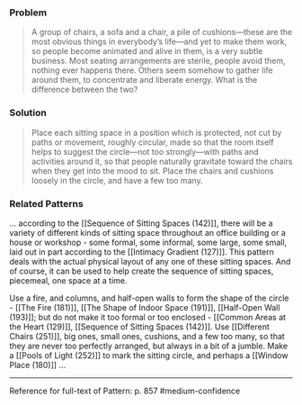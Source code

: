 ### Problem
>A group of chairs, a sofa and a chair, a pile of cushions—these are the most obvious things in everybody’s life—and yet to make them work, so people become animated and alive in them, is a very subtle business. Most seating arrangements are sterile, people avoid them, nothing ever happens there. Others seem somehow to gather life around them, to concentrate and liberate energy. What is the difference between the two?

### Solution
>Place each sitting space in a position which is protected, not cut by paths or movement, roughly circular, made so that the room itself helps to suggest the circle—not too strongly—with paths and activities around it, so that people naturally gravitate toward the chairs when they get into the mood to sit. Place the chairs and cushions loosely in the circle, and have a few too many.

### Related Patterns
... according to the [[Sequence of Sitting Spaces (142)]], there will be a variety of different kinds of sitting space throughout an office building or a house or workshop - some formal, some informal, some large, some small, laid out in part according to the [[Intimacy Gradient (127)]]. This pattern deals with the actual physical layout of any one of these sitting spaces. And of course, it can be used to help create the sequence of sitting spaces, piecemeal, one space at a time.

Use a fire, and columns, and half-open walls to form the shape of the circle - [[The Fire (181)]], [[The Shape of Indoor Space (191)]], [[Half-Open Wall (193)]]; but do not make it too formal or too enclosed - [[Common Areas at the Heart (129)]], [[Sequence of Sitting Spaces (142)]]. Use [[Different Chairs (251)]], big ones, small ones, cushions, and a few too many, so that they are never too perfectly arranged, but always in a bit of a jumble. Make a [[Pools of Light (252)]] to mark the sitting circle, and perhaps a [[Window Place (180)]] ...

---
Reference for full-text of Pattern: p. 857 #medium-confidence 